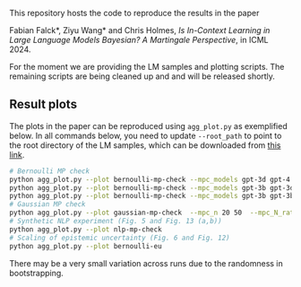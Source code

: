 This repository hosts the code to reproduce the results in the paper 

Fabian Falck*, Ziyu Wang* and Chris Holmes, *Is In-Context Learning in Large Language Models Bayesian? A Martingale Perspective*, in ICML 2024.

For the moment we are providing the LM samples and plotting scripts. The remaining scripts are 
being cleaned up and and will be released shortly.

## Result plots

The plots in the paper can be reproduced using `agg_plot.py` as exemplified below.  In all 
commands below, you need to update `--root_path` to point to the root directory of the LM samples, 
which can be downloaded from [this link](https://drive.google.com/file/d/1N-hOMuIYgsZpmLtXYnRVP-lAZbvZ7yLj/view?usp=sharing).

```sh
# Bernoulli MP check
python agg_plot.py --plot bernoulli-mp-check --mpc_models gpt-3d gpt-4 llama mistral --mpc_n 20 50 --bern_N_ratio 0.5 2  # Fig. 3 and Fig. 7 (a,b,e,f)
python agg_plot.py --plot bernoulli-mp-check --mpc_models gpt-3b gpt-3d gpt-3.5 --mpc_n 20 50 100 --bern_N_ratio 0.5 2   # Fig. 8
python agg_plot.py --plot bernoulli-mp-check --mpc_models gpt-3b gpt-3b-ft --mpc_n 50 --bern_N_ratio 2  # Fig. 13 (c,d)
# Gaussian MP check
python agg_plot.py --plot gaussian-mp-check  --mpc_n 20 50  --mpc_N_ratio 0.5 2   # Fig.9 and 10 (a-d) in a different layout
# Synthetic NLP experiment (Fig. 5 and Fig. 13 (a,b))
python agg_plot.py --plot nlp-mp-check 
# Scaling of epistemic uncertainty (Fig. 6 and Fig. 12)
python agg_plot.py --plot bernoulli-eu
```

There may be a very small variation across runs due to the randomness in bootstrapping.
